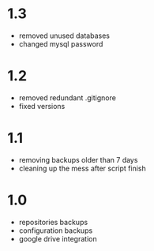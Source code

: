 # 1.3
* removed unused databases
* changed mysql password

# 1.2
* removed redundant .gitignore
* fixed versions

# 1.1
* removing backups older than 7 days
* cleaning up the mess after script finish

# 1.0
* repositories backups
* configuration backups
* google drive integration